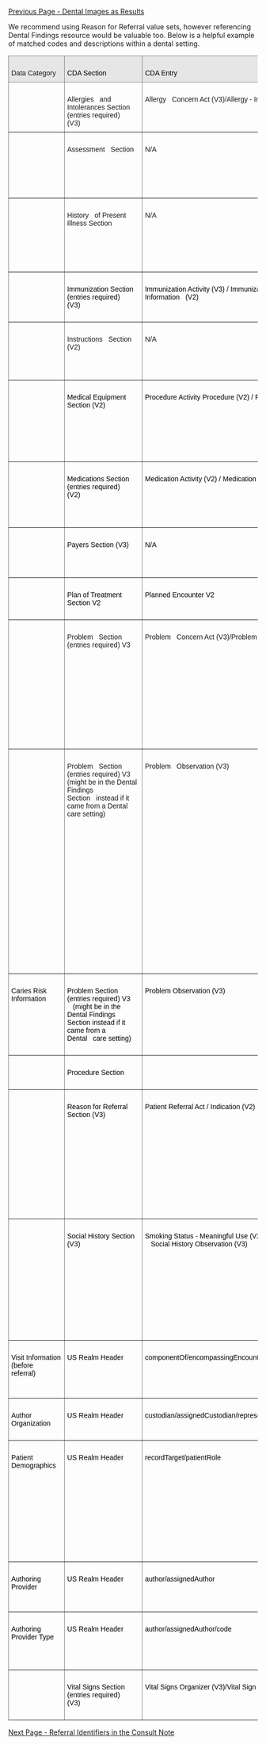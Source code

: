 [Previous Page - Dental Images as Results](dental_images_as_results.html)

 We recommend using Reason for Referral value sets, however referencing Dental Findings resource would be valuable too. Below is a helpful example of matched codes and descriptions within a dental setting.
 
<style type="text/css">
.tg  {border-collapse:collapse;border-spacing:0;}
.tg td{border-color:black;border-style:solid;border-width:1px;font-family:Arial, sans-serif;font-size:14px;
  overflow:hidden;padding:10px 5px;word-break:normal;}
.tg th{border-color:black;border-style:solid;border-width:1px;font-family:Arial, sans-serif;font-size:14px;
  font-weight:normal;overflow:hidden;padding:10px 5px;word-break:normal;}
.tg .tg-sk2j{background-color:#E7E6E6;border-color:inherit;text-align:left;vertical-align:top}
.tg .tg-0pky{border-color:inherit;text-align:left;vertical-align:top}
</style>
<table class="tg">
<thead>
  <tr>
    <th class="tg-sk2j"><span style="background-color:#E7E6E6">&nbsp;&nbsp;&nbsp;</span><br>Data Category<span style="background-color:#E7E6E6">&nbsp;&nbsp;&nbsp;</span></th>
    <th class="tg-sk2j"><span style="background-color:#E7E6E6">&nbsp;&nbsp;&nbsp;</span><br><span style="color:black">CDA Section</span><span style="background-color:#E7E6E6">&nbsp;&nbsp;&nbsp;</span></th>
    <th class="tg-sk2j"><span style="background-color:#E7E6E6">&nbsp;&nbsp;&nbsp;</span><br><span style="color:black">CDA Entry</span><span style="background-color:#E7E6E6">&nbsp;&nbsp;&nbsp;</span></th>
    <th class="tg-sk2j"><span style="background-color:#E7E6E6">&nbsp;&nbsp;&nbsp;</span><br><span style="color:#172B4D">Data&nbsp;&nbsp;&nbsp;Values</span><span style="background-color:#E7E6E6">&nbsp;&nbsp;&nbsp;</span></th>
  </tr>
</thead>
<tbody>
  <tr>
    <td class="tg-0pky">&nbsp;&nbsp;&nbsp;<br> &nbsp;&nbsp;&nbsp;</td>
    <td class="tg-0pky">&nbsp;&nbsp;&nbsp;<br>Allergies&nbsp;&nbsp;&nbsp;and Intolerances Section (entries required) (V3)&nbsp;&nbsp;&nbsp;</td>
    <td class="tg-0pky">&nbsp;&nbsp;&nbsp;<br>Allergy&nbsp;&nbsp;&nbsp;Concern Act (V3)/Allergy - Intolerance Observation (V2)&nbsp;&nbsp;&nbsp;</td>
    <td class="tg-0pky">&nbsp;&nbsp;&nbsp;<br><span style="color:#172B4D">7980 Penicillin G (Ingredient) RxNorm</span>&nbsp;&nbsp;&nbsp;</td>
  </tr>
  <tr>
    <td class="tg-0pky">&nbsp;&nbsp;&nbsp;<br> &nbsp;&nbsp;&nbsp;</td>
    <td class="tg-0pky">&nbsp;&nbsp;&nbsp;<br>Assessment&nbsp;&nbsp;&nbsp;Section&nbsp;&nbsp;&nbsp;</td>
    <td class="tg-0pky">&nbsp;&nbsp;&nbsp;<br>N/A&nbsp;&nbsp;&nbsp;</td>
    <td class="tg-0pky">&nbsp;&nbsp;&nbsp;<br><span style="color:#172B4D">Patient has pain in his lower left jaw and occassional&nbsp;&nbsp;&nbsp;bleeding from his gums - referring for dental evaluation.</span>&nbsp;&nbsp;&nbsp;</td>
  </tr>
  <tr>
    <td class="tg-0pky">&nbsp;&nbsp;&nbsp;<br> &nbsp;&nbsp;&nbsp;</td>
    <td class="tg-0pky">&nbsp;&nbsp;&nbsp;<br>History&nbsp;&nbsp;&nbsp;of Present Illness Section&nbsp;&nbsp;&nbsp;</td>
    <td class="tg-0pky">&nbsp;&nbsp;&nbsp;<br>N/A&nbsp;&nbsp;&nbsp;</td>
    <td class="tg-0pky">&nbsp;&nbsp;&nbsp;<br><span style="color:#172B4D">the patient has not visited a dentist or received fluoride&nbsp;&nbsp;&nbsp;treatments in the past four years while away at college</span>&nbsp;&nbsp;&nbsp;</td>
  </tr>
  <tr>
    <td class="tg-0pky">&nbsp;&nbsp;&nbsp;<br><span style="color:black"> </span>&nbsp;&nbsp;&nbsp;</td>
    <td class="tg-0pky">&nbsp;&nbsp;&nbsp;<br><span style="color:black">Immunization Section (entries required) (V3)</span>&nbsp;&nbsp;&nbsp;</td>
    <td class="tg-0pky">&nbsp;&nbsp;&nbsp;<br><span style="color:black">Immunization Activity (V3) / Immunization Medication Information&nbsp;&nbsp;&nbsp;(V2)</span>&nbsp;&nbsp;&nbsp;</td>
    <td class="tg-0pky">&nbsp;&nbsp;&nbsp;<br><span style="color:black">08 Hepatitis B vaccine CVX</span><br><span style="color:black">&nbsp;&nbsp;&nbsp;Administered on 1/4/2020</span>&nbsp;&nbsp;&nbsp;</td>
  </tr>
  <tr>
    <td class="tg-0pky">&nbsp;&nbsp;&nbsp;<br> &nbsp;&nbsp;&nbsp;</td>
    <td class="tg-0pky">&nbsp;&nbsp;&nbsp;<br>Instructions&nbsp;&nbsp;&nbsp;Section (V2)&nbsp;&nbsp;&nbsp;</td>
    <td class="tg-0pky">&nbsp;&nbsp;&nbsp;<br>N/A&nbsp;&nbsp;&nbsp;</td>
    <td class="tg-0pky">&nbsp;&nbsp;&nbsp;<br><span style="color:#172B4D">Pt. Education. Advised to see dentist regularly, brush 2x/day&nbsp;&nbsp;&nbsp;w/ fluoride toothpaste, floss</span>&nbsp;&nbsp;&nbsp;</td>
  </tr>
  <tr>
    <td class="tg-0pky">&nbsp;&nbsp;&nbsp;<br><span style="color:black"> </span>&nbsp;&nbsp;&nbsp;</td>
    <td class="tg-0pky">&nbsp;&nbsp;&nbsp;<br><span style="color:black">Medical Equipment Section (V2)</span>&nbsp;&nbsp;&nbsp;</td>
    <td class="tg-0pky">&nbsp;&nbsp;&nbsp;<br><span style="color:black">Procedure Activity Procedure (V2) / Product Instance</span>&nbsp;&nbsp;&nbsp;</td>
    <td class="tg-0pky">&nbsp;&nbsp;&nbsp;<br><span style="color:black">443263006 Insertion of insulin pump (procedure)</span>  <span style="color:black">SNOMED CT</span><br><span style="color:black">&nbsp;&nbsp;&nbsp;69805005 Insulin pump SNOMED CT</span><br><span style="color:black">&nbsp;&nbsp;&nbsp;212124D Insulin pump SNODENT</span>&nbsp;&nbsp;&nbsp;</td>
  </tr>
  <tr>
    <td class="tg-0pky">&nbsp;&nbsp;&nbsp;<br><span style="color:black"> </span>&nbsp;&nbsp;&nbsp;</td>
    <td class="tg-0pky">&nbsp;&nbsp;&nbsp;<br><span style="color:black">Medications Section (entries required) (V2)</span>&nbsp;&nbsp;&nbsp;</td>
    <td class="tg-0pky">&nbsp;&nbsp;&nbsp;<br><span style="color:black">Medication Activity (V2) / Medication Information (V2)</span>&nbsp;&nbsp;&nbsp;</td>
    <td class="tg-0pky">&nbsp;&nbsp;&nbsp;<br><span style="color:black">Lisinopril 10 mg tab, taking 1 tab once a day</span><br><span style="color:black">&nbsp;&nbsp;&nbsp;314076 Lisinopril 10 mg Oral Tablet RxNorm</span>&nbsp;&nbsp;&nbsp;</td>
  </tr>
  <tr>
    <td class="tg-0pky">&nbsp;&nbsp;&nbsp;<br><span style="color:black"> </span>&nbsp;&nbsp;&nbsp;</td>
    <td class="tg-0pky">&nbsp;&nbsp;&nbsp;<br><span style="color:black">Payers Section (V3)</span>&nbsp;&nbsp;&nbsp;</td>
    <td class="tg-0pky">&nbsp;&nbsp;&nbsp;<br><span style="color:black">N/A</span>&nbsp;&nbsp;&nbsp;</td>
    <td class="tg-0pky">&nbsp;&nbsp;&nbsp;<br><span style="color:black">Aetna Comprehensive Medical /Dental Insurance</span>&nbsp;&nbsp;&nbsp;</td>
  </tr>
  <tr>
    <td class="tg-0pky">&nbsp;&nbsp;&nbsp;<br><span style="color:black"> </span>&nbsp;&nbsp;&nbsp;</td>
    <td class="tg-0pky">&nbsp;&nbsp;&nbsp;<br><span style="color:black">Plan of Treatment Section V2</span>&nbsp;&nbsp;&nbsp;</td>
    <td class="tg-0pky">&nbsp;&nbsp;&nbsp;<br><span style="color:black">Planned Encounter V2</span>&nbsp;&nbsp;&nbsp;</td>
    <td class="tg-0pky">&nbsp;&nbsp;&nbsp;<br><span style="color:black">D0150 Comprehensive Oral Evaluation CDT</span>&nbsp;&nbsp;&nbsp;</td>
  </tr>
  <tr>
    <td class="tg-0pky">&nbsp;&nbsp;&nbsp;<br> &nbsp;&nbsp;&nbsp;</td>
    <td class="tg-0pky">&nbsp;&nbsp;&nbsp;<br>Problem&nbsp;&nbsp;&nbsp;Section (entries required) V3&nbsp;&nbsp;&nbsp;</td>
    <td class="tg-0pky">&nbsp;&nbsp;&nbsp;<br>Problem&nbsp;&nbsp;&nbsp;Concern Act (V3)/Problem Observation (V3)&nbsp;&nbsp;&nbsp;</td>
    <td class="tg-0pky">&nbsp;&nbsp;&nbsp;<br><span style="color:#172B4D">Value: 38341003 Hypertensive disorder&nbsp;&nbsp;&nbsp;(disorder) SNOMED CT</span><br><span style="color:#172B4D">&nbsp;&nbsp;&nbsp;Translation: 175027D Hypertensive disorder (disorder) SNODENT</span><br><span style="color:#172B4D">&nbsp;&nbsp;&nbsp;Value: 46635009 Type 1 diabetes SNOMED CT</span><br><span style="color:#172B4D">&nbsp;&nbsp;&nbsp;Translation: 175321D Type 1 diabetes SNODENT</span>&nbsp;&nbsp;&nbsp;</td>
  </tr>
  <tr>
    <td class="tg-0pky">&nbsp;&nbsp;&nbsp;<br> &nbsp;&nbsp;&nbsp;</td>
    <td class="tg-0pky">&nbsp;&nbsp;&nbsp;<br>Problem&nbsp;&nbsp;&nbsp;Section (entries required) V3 (might be in the Dental Findings Section&nbsp;&nbsp;&nbsp;instead if it came from a Dental care setting)&nbsp;&nbsp;&nbsp;</td>
    <td class="tg-0pky">&nbsp;&nbsp;&nbsp;<br>Problem&nbsp;&nbsp;&nbsp;Observation (V3)&nbsp;&nbsp;&nbsp;</td>
    <td class="tg-0pky">&nbsp;&nbsp;&nbsp;<br><span style="color:#172B4D">Value: 309685001 Swollen gums SNOMED CT</span><br><span style="color:#172B4D">&nbsp;&nbsp;&nbsp;Translation: 148393D Swollen gums SNODENT</span><br><span style="color:#172B4D">&nbsp;&nbsp;&nbsp;Value: 276453000 Teeth covered in plaque (finding) SNOMED CT</span><br><span style="color:#172B4D">&nbsp;&nbsp;&nbsp;Translation: 108723D Teeth covered in plaque (finding) SNODENT</span><br><span style="color:#172B4D">&nbsp;&nbsp;&nbsp;Value: 27355003 Toothache (finding) SNOMED CT</span><br><span style="color:#172B4D">&nbsp;&nbsp;&nbsp;Translation: 108723D Toothache (finding) SNODENT</span><br><span style="color:#172B4D">&nbsp;&nbsp;&nbsp;Value: 86276007 Bleeding Gums SNOMED CT</span><br><span style="color:#172B4D">&nbsp;&nbsp;&nbsp;Translation: 142683D Bleeding Gums SNODENT</span>&nbsp;&nbsp;&nbsp;</td>
  </tr>
  <tr>
    <td class="tg-0pky">&nbsp;&nbsp;&nbsp;<br><span style="color:black">Caries Risk Information</span>&nbsp;&nbsp;&nbsp;</td>
    <td class="tg-0pky">&nbsp;&nbsp;&nbsp;<br><span style="color:black">Problem Section (entries required) V3</span><br><span style="color:black">&nbsp;&nbsp;&nbsp;(might be in the Dental Findings Section instead if it came from a Dental&nbsp;&nbsp;&nbsp;care setting)</span>&nbsp;&nbsp;&nbsp;</td>
    <td class="tg-0pky">&nbsp;&nbsp;&nbsp;<br><span style="color:black">Problem Observation (V3)</span>&nbsp;&nbsp;&nbsp;</td>
    <td class="tg-0pky">&nbsp;&nbsp;&nbsp;<br><span style="color:black">Value: 609402003 At high risk for dental caries (finding) SNOMED&nbsp;&nbsp;&nbsp;CT</span><br><span style="color:black">&nbsp;&nbsp;&nbsp;Translation: 179051D At high risk for dental caries (finding) SNODENT</span>&nbsp;&nbsp;&nbsp;</td>
  </tr>
  <tr>
    <td class="tg-0pky">&nbsp;&nbsp;&nbsp;<br><span style="color:black"> </span>&nbsp;&nbsp;&nbsp;</td>
    <td class="tg-0pky">&nbsp;&nbsp;&nbsp;<br><span style="color:black">Procedure Section</span>&nbsp;&nbsp;&nbsp;</td>
    <td class="tg-0pky">&nbsp;&nbsp;&nbsp;<br><span style="color:black"> </span>&nbsp;&nbsp;&nbsp;</td>
    <td class="tg-0pky">&nbsp;&nbsp;&nbsp;<br><span style="color:black">N/A - no procedures in the scenario</span>&nbsp;&nbsp;&nbsp;</td>
  </tr>
  <tr>
    <td class="tg-0pky">&nbsp;&nbsp;&nbsp;<br><span style="color:black"> </span>&nbsp;&nbsp;&nbsp;</td>
    <td class="tg-0pky">&nbsp;&nbsp;&nbsp;<br><span style="color:black">Reason for Referral Section (V3)</span>&nbsp;&nbsp;&nbsp;</td>
    <td class="tg-0pky">&nbsp;&nbsp;&nbsp;<br><span style="color:black">Patient Referral Act / Indication (V2)</span>&nbsp;&nbsp;&nbsp;</td>
    <td class="tg-0pky">&nbsp;&nbsp;&nbsp;<br><span style="color:black">Dental Referral: Feb 15, 2020 at 3 pm; priority – ASAP</span><br><span style="color:black">&nbsp;&nbsp;&nbsp;103697008 Patient referral for dental care (procedure) SNOMED CT</span><br><span style="color:black">&nbsp;&nbsp;&nbsp;27355003 Pain in tooth SNOMED CT</span><br><span style="color:black">&nbsp;&nbsp;&nbsp;301716002 Left lower quadrant pain SNOMED CT</span><br><span style="color:black">&nbsp;&nbsp;&nbsp;86276007 Bleeding gums SNOMED CT</span>&nbsp;&nbsp;&nbsp;</td>
  </tr>
  <tr>
    <td class="tg-0pky">&nbsp;&nbsp;&nbsp;<br><span style="color:black"> </span>&nbsp;&nbsp;&nbsp;</td>
    <td class="tg-0pky">&nbsp;&nbsp;&nbsp;<br><span style="color:black">Social History Section (V3)</span>&nbsp;&nbsp;&nbsp;</td>
    <td class="tg-0pky">&nbsp;&nbsp;&nbsp;<br><span style="color:black">Smoking Status - Meaningful Use (V2)</span><br><span style="color:black">&nbsp;&nbsp;&nbsp;Social History Observation (V3)</span>&nbsp;&nbsp;&nbsp;</td>
    <td class="tg-0pky">&nbsp;&nbsp;&nbsp;<br><span style="color:black">266919005 Never smoked tobacco (finding) SNOMED CT</span><br><span style="color:black">&nbsp;&nbsp;&nbsp;224302000 Received higher education college education (finding) SNOMED CT</span><br><span style="color:black">&nbsp;&nbsp;&nbsp;106302007 Accountant (occupation) SNOMED CT</span>&nbsp;&nbsp;&nbsp;</td>
  </tr>
  <tr>
    <td class="tg-0pky">&nbsp;&nbsp;&nbsp;<br><span style="color:black">Visit Information (before referral)</span>&nbsp;&nbsp;&nbsp;</td>
    <td class="tg-0pky">&nbsp;&nbsp;&nbsp;<br><span style="color:black">US Realm Header</span>&nbsp;&nbsp;&nbsp;</td>
    <td class="tg-0pky">&nbsp;&nbsp;&nbsp;<br><span style="color:black">componentOf/encompassingEncounter</span>&nbsp;&nbsp;&nbsp;</td>
    <td class="tg-0pky">&nbsp;&nbsp;&nbsp;<br><span style="color:black">Office visit: Feb 14, 2020 at 3:00 pm</span><br><span style="color:black">&nbsp;&nbsp;&nbsp;99201 Level 1 New Patient Office Visit CPT</span>&nbsp;&nbsp;&nbsp;</td>
  </tr>
  <tr>
    <td class="tg-0pky">&nbsp;&nbsp;&nbsp;<br><span style="color:black">Author Organization</span>&nbsp;&nbsp;&nbsp;</td>
    <td class="tg-0pky">&nbsp;&nbsp;&nbsp;<br><span style="color:black">US Realm Header</span>&nbsp;&nbsp;&nbsp;</td>
    <td class="tg-0pky">&nbsp;&nbsp;&nbsp;<br><span style="color:black">custodian/assignedCustodian/representedCustodianOrganization</span>&nbsp;&nbsp;&nbsp;</td>
    <td class="tg-0pky">&nbsp;&nbsp;&nbsp;<br><span style="color:black">NPI 1316452725</span><br><span style="color:black">&nbsp;&nbsp;&nbsp;Good Health Clinic</span>&nbsp;&nbsp;&nbsp;</td>
  </tr>
  <tr>
    <td class="tg-0pky">&nbsp;&nbsp;&nbsp;<br><span style="color:black">Patient Demographics</span>&nbsp;&nbsp;&nbsp;</td>
    <td class="tg-0pky">&nbsp;&nbsp;&nbsp;<br><span style="color:black">US Realm Header</span>&nbsp;&nbsp;&nbsp;</td>
    <td class="tg-0pky">&nbsp;&nbsp;&nbsp;<br><span style="color:black">recordTarget/patientRole</span>&nbsp;&nbsp;&nbsp;</td>
    <td class="tg-0pky">&nbsp;&nbsp;&nbsp;<br><span style="color:black">Patient A</span><br><span style="color:black">&nbsp;&nbsp;&nbsp;MRN: 5152020</span><br><span style="color:black">&nbsp;&nbsp;&nbsp;123 Test. Dr. Denver CO 80204</span><br><span style="color:black">&nbsp;&nbsp;&nbsp;phone: (123)456-7890</span><br><span style="color:black">&nbsp;&nbsp;&nbsp;email: testA@email.com</span><br><span style="color:black">&nbsp;&nbsp;&nbsp;01-01-1990</span><br><span style="color:black">&nbsp;&nbsp;&nbsp;Male</span><br><span style="color:black">&nbsp;&nbsp;&nbsp;Not Hispanic or Latino</span><br><span style="color:black">&nbsp;&nbsp;&nbsp;White</span>&nbsp;&nbsp;&nbsp;</td>
  </tr>
  <tr>
    <td class="tg-0pky">&nbsp;&nbsp;&nbsp;<br><span style="color:black">Authoring Provider</span>&nbsp;&nbsp;&nbsp;</td>
    <td class="tg-0pky">&nbsp;&nbsp;&nbsp;<br><span style="color:black">US Realm Header</span>&nbsp;&nbsp;&nbsp;</td>
    <td class="tg-0pky">&nbsp;&nbsp;&nbsp;<br><span style="color:black">author/assignedAuthor</span>&nbsp;&nbsp;&nbsp;</td>
    <td class="tg-0pky">&nbsp;&nbsp;&nbsp;<br><span style="color:black">NPI: 1234567411</span><br><span style="color:black">&nbsp;&nbsp;&nbsp;Dr. John M</span><br><span style="color:black">&nbsp;&nbsp;&nbsp;Good Health Clinic</span>&nbsp;&nbsp;&nbsp;</td>
  </tr>
  <tr>
    <td class="tg-0pky">&nbsp;&nbsp;&nbsp;<br><span style="color:black">Authoring Provider Type</span>&nbsp;&nbsp;&nbsp;</td>
    <td class="tg-0pky">&nbsp;&nbsp;&nbsp;<br><span style="color:black">US Realm Header</span>&nbsp;&nbsp;&nbsp;</td>
    <td class="tg-0pky">&nbsp;&nbsp;&nbsp;<br><span style="color:black">author/assignedAuthor/code</span>&nbsp;&nbsp;&nbsp;</td>
    <td class="tg-0pky">&nbsp;&nbsp;&nbsp;<br><span style="color:black">207QA0505X Family Medicine [Adult Medicine] Healthcare&nbsp;&nbsp;&nbsp;Provider Taxonomy (HIPAA)</span>&nbsp;&nbsp;&nbsp;</td>
  </tr>
  <tr>
    <td class="tg-0pky">&nbsp;&nbsp;&nbsp;<br><span style="color:black"> </span>&nbsp;&nbsp;&nbsp;</td>
    <td class="tg-0pky">&nbsp;&nbsp;&nbsp;<br><span style="color:black">Vital Signs Section (entries required) (V3)</span>&nbsp;&nbsp;&nbsp;</td>
    <td class="tg-0pky">&nbsp;&nbsp;&nbsp;<br><span style="color:black">Vital Signs Organizer (V3)/Vital Sign Observation (V2)</span>&nbsp;&nbsp;&nbsp;</td>
    <td class="tg-0pky">&nbsp;&nbsp;&nbsp;<br><span style="color:black">Temp: 98.5</span><br><span style="color:black">&nbsp;&nbsp;&nbsp;Pulse: 78</span><br><span style="color:black">&nbsp;&nbsp;&nbsp;Respiration: 20</span><br><span style="color:black">&nbsp;&nbsp;&nbsp;BP: 120/80</span>&nbsp;&nbsp;&nbsp;</td>
  </tr>
</tbody>
</table>

[Next Page - Referral Identifiers in the Consult Note](referral_identifiers_in_the_consult_note.html)